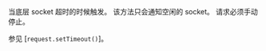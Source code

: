 <!-- YAML
added: v0.7.8
-->

当底层 socket 超时的时候触发。
该方法只会通知空闲的 socket。
请求必须手动停止。

参见 [`request.setTimeout()`]。

